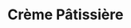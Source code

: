 ---
layout: recette
categories: [recettes]
hidden: true
lang: fr
sitemap: true
title: Crème Pâtissière
type: sucre
utensils: 
  - casserole
  - fouet
  - spatule-silicone
  - chinois
recettes:
  Classique:
    ingredients: 
      - nom: lait
        qte: 350
        unite: mL
        variable: true
      - nom: sucre
        qte: 80
        unite: gr
      - nom: fécule de maïs
        qte: 30
        unite: gr
      - nom: jaunes d'oeufs
        qte: 4
      - nom: vanille liquide
        qte: 2
        unite: cuillères à café
      - nom: beurre
        qte: 40
        unite: gr
    etapes:
      - label: Préparation
        details:
          - Rincer la casserole avec de l'eau (pour éviter que le lait accroche)
          - Porter le lait et la vanille à ébullition (environ 80°C)
          - Fouetter les jaunes d'oeufs avec le sucre
          - Incorporer la fécule de maïs
          - Verser la moitié du lait sur le mélange tout en fouettant
          - Reverser le tout dans la casserole
          - À feu doux/moyen, mélanger au fouet jusqu'à épaicissement
          - Passer la crème au chinois
          - Mélanger le beurre à l'aide d'une spatule silicone
          - Réserver au frais
notes:
  - Se conserve environ 3 jours
  - La recette pour 350 mL de lait pourra convenir pour remplir 4 tartelettes
---